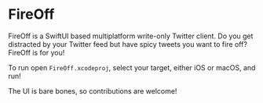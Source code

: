 # FireOff

FireOff is a SwiftUI based multiplatform write-only Twitter client. Do you get distracted by your Twitter feed but have spicy tweets you want to fire off? FireOff is for you!

To run open `FireOff.xcodeproj`, select your target, either iOS or macOS, and run!

The UI is bare bones, so contributions are welcome!
